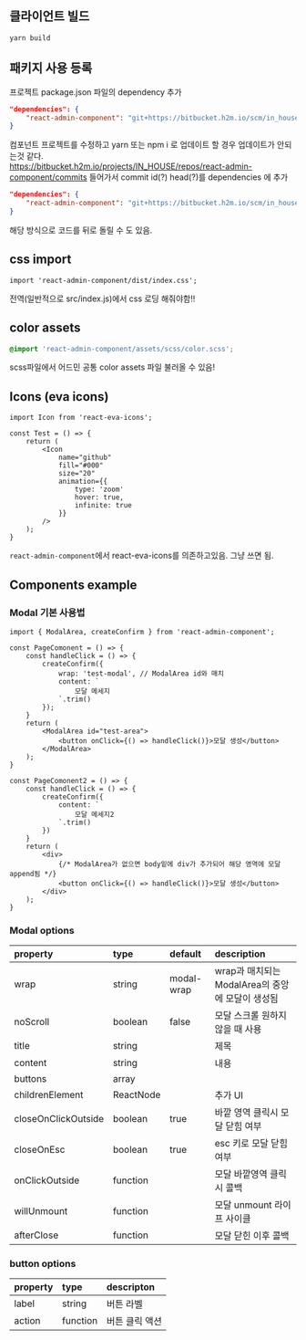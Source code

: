 ## 클라이언트 빌드
```
yarn build
```

## 패키지 사용 등록 
프로젝트 package.json 파일의 dependency 추가
```json
"dependencies": {
	"react-admin-component": "git+https://bitbucket.h2m.io/scm/in_house/react-admin-component.git"
}
```

컴포넌트 프로젝트를 수정하고 yarn 또는 npm i 로 업데이트 할 경우 업데이트가 안되는것 같다.  
https://bitbucket.h2m.io/projects/IN_HOUSE/repos/react-admin-component/commits 들어가서 commit id(?) head(?)를 dependencies 에 추가

```json
"dependencies": {
	"react-admin-component": "git+https://bitbucket.h2m.io/scm/in_house/react-admin-component.git#{commit}"
}
```
해당 방식으로 코드를 뒤로 돌릴 수 도 있음.

## css import
```tsx
import 'react-admin-component/dist/index.css';
```
전역(일반적으로 src/index.js)에서 css 로딩 해줘야함!!

## color assets
```scss
@import 'react-admin-component/assets/scss/color.scss';
```
scss파일에서 어드민 공통 color assets 파일 불러올 수 있음!

## Icons (eva icons)
```tsx
import Icon from 'react-eva-icons';

const Test = () => {
	return (
		<Icon 
			name="github"
			fill="#000"
			size="20"
			animation={{
				type: 'zoom'
				hover: true,
				infinite: true
			}}
		/>
	);
}
```
`react-admin-component`에서 react-eva-icons를 의존하고있음. 그냥 쓰면 됨.

## Components example
### Modal 기본 사용법
```tsx
import { ModalArea, createConfirm } from 'react-admin-component';

const PageComonent = () => {
	const handleClick = () => {
		createConfirm({
			wrap: 'test-modal', // ModalArea id와 매치
			content: `
				모달 메세지
			`.trim()
		});
	}
	return (
		<ModalArea id="test-area">
			<button onClick={() => handleClick()}>모달 생성</button>
		</ModalArea>
	);
}

const PageComonent2 = () => {
	const handleClick = () => {
		createConfirm({
			content: `
				모달 메세지2
			`.trim()
		})
	}
	return (
		<div>
			{/* ModalArea가 없으면 body밑에 div가 추가되어 해당 영역에 모달 append됨 */}
			<button onClick={() => handleClick()}>모달 생성</button>
		</div>
	);
}
```

### Modal options
|property|type|default|description|
|:-------|:----|:----|:---------|
|wrap|string|modal-wrap|wrap과 매치되는 ModalArea의 중앙에 모달이 생성됨|
|noScroll|boolean|false|모달 스크롤 원하지 않을 때 사용|
|title|string||제목|
|content|string||내용|
|buttons|array|||
|childrenElement|ReactNode||추가 UI|
|closeOnClickOutside|boolean|true|바깥 영역 클릭시 모달 닫힘 여부|
|closeOnEsc|boolean|true|esc 키로 모달 닫힘 여부|
|onClickOutside|function||모달 바깥영역 클릭시 콜백|
|willUnmount|function||모달 unmount 라이프 사이클|
|afterClose|function||모달 닫힌 이후 콜백|
 


### button options
|property|type|descripton|
|:-------|:----|:---------|
|label|string|버튼 라벨|
|action|function|버튼 클릭 액션|
